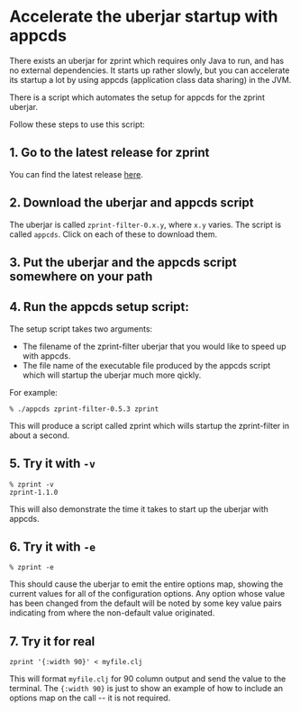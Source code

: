 # Accelerate the uberjar startup with appcds

There exists an uberjar for zprint which requires only Java to run,
and has no external dependencies.  It starts up rather slowly, but
you can accelerate its startup a lot by using appcds (application class
data sharing) in the JVM.

There is a script which automates the setup for appcds for the zprint uberjar.

Follow these steps to use this script:

## 1. Go to the latest release for zprint
You can find the latest release [here](https://github.com/kkinnear/zprint/releases/latest).
## 2. Download the uberjar and appcds script
The uberjar is called `zprint-filter-0.x.y`, where `x.y` varies.
The script is called `appcds`. 
Click on each of these to download them.
## 3. Put the uberjar and the appcds script somewhere on your path
## 4. Run the appcds setup script:
The setup script takes two arguments:
  * The filename of the zprint-filter uberjar that you would like to speed up 
  with appcds.
  * The file name of the executable file produced by the appcds script which
  will startup the uberjar much more qickly.

For example:
```
% ./appcds zprint-filter-0.5.3 zprint
```
This will produce a script called zprint which wills startup the 
zprint-filter in about a second.  

## 5. Try it with `-v`
```
% zprint -v
zprint-1.1.0
```
This will also demonstrate the time it takes to start up the uberjar
with appcds.

## 6. Try it with `-e`
```
% zprint -e
```
This should cause the uberjar to emit the entire options map, showing
the current values for all of the configuration options.  Any option whose
value has been changed from the default will be noted by some key value
pairs indicating from where the non-default value originated.

## 7. Try it for real
```
zprint '{:width 90}' < myfile.clj
```
This will format `myfile.clj` for 90 column output and send the value to 
the terminal.  The `{:width 90}` is just to show an example of how to include
an options map on the call -- it is not required.
